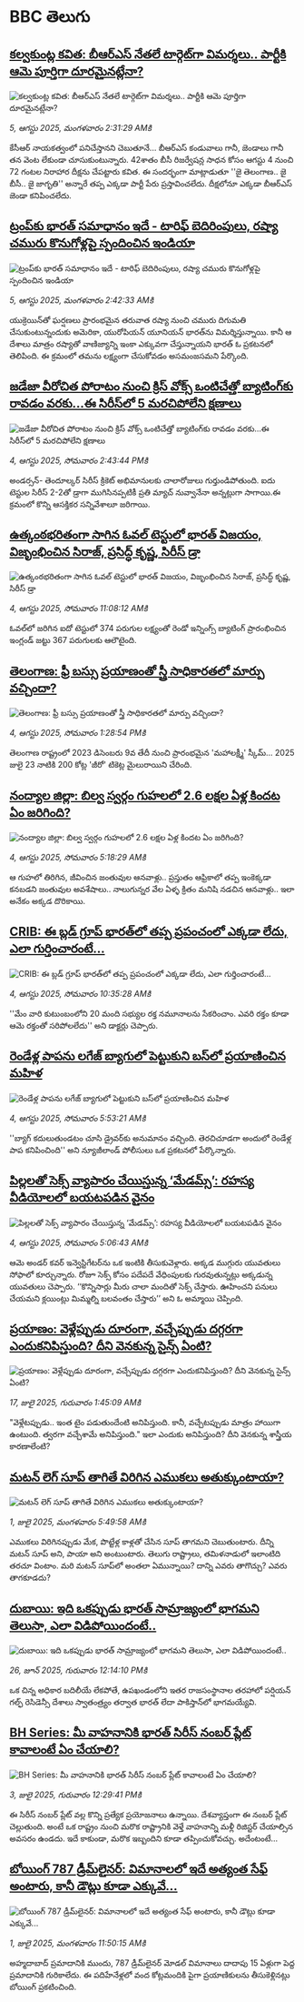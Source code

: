 # BBC తెలుగు## [కల్వకుంట్ల కవిత: బీఆర్ఎస్ నేతలే టార్గెట్‌గా విమర్శలు.. పార్టీకి ఆమె పూర్తిగా దూరమైనట్లేనా?](https://www.bbc.com/telugu/articles/cx298jj255qo?at_medium=RSS&at_campaign=rss?at_campaign=githubrss)![కల్వకుంట్ల కవిత: బీఆర్ఎస్ నేతలే టార్గెట్‌గా విమర్శలు.. పార్టీకి ఆమె పూర్తిగా దూరమైనట్లేనా?](https://ichef.bbci.co.uk/ace/ws/240/cpsprodpb/3f0f/live/5d39d240-719d-11f0-9be6-e7a83dffe203.jpg)_5, ఆగస్టు 2025, మంగళవారం 2:31:29 AMకి_కేసీఆర్ నాయకత్వంలో పనిచేస్తానని చెబుతూనే... బీఆర్ఎస్ కండువాలు గానీ, జెండాలు గానీ తన వెంట లేకుండా చూసుకుంటున్నారు. 42శాతం బీసీ రిజర్వేషన్ల సాధన కోసం ఆగస్టు 4 నుంచి 72 గంటల నిరాహార దీక్షను చేపట్టారు కవిత. ఈ సందర్భంగా మాట్లాడుతూ ''జై తెలంగాణ.. జై బీసీ.. జై జాగృతి'' అన్నారే తప్ప ఎక్కడా పార్టీ పేరు ప్రస్తావించలేదు. దీక్షలోనూ ఎక్కడా బీఆర్ఎస్ జెండా కనిపించలేదు.## [ట్రంప్‌‌కు భారత్ సమాధానం ఇదే - టారిఫ్ బెదిరింపులు, రష్యా చమురు కొనుగోళ్లపై స్పందించిన ఇండియా](https://www.bbc.com/telugu/articles/cj6y7jwlx8eo?at_medium=RSS&at_campaign=rss?at_campaign=githubrss)![ట్రంప్‌‌కు భారత్ సమాధానం ఇదే - టారిఫ్ బెదిరింపులు, రష్యా చమురు కొనుగోళ్లపై స్పందించిన ఇండియా](https://ichef.bbci.co.uk/ace/ws/240/cpsprodpb/3558/live/63a14ce0-71b5-11f0-9932-3fe827421b25.jpg)_5, ఆగస్టు 2025, మంగళవారం 2:42:33 AMకి_యుక్రెయిన్‌తో ఘర్షణలు ప్రారంభమైన తరువాత  రష్యా నుంచి చమురు దిగుమతి చేసుకుంటున్నందుకు అమెరికా, యురోపియన్ యూనియన్ భారత్‌ను విమర్శిస్తున్నాయి.  కానీ ఆ దేశాలు మాత్రం రష్యాతో వాణిజ్యాన్ని ఇంకా ఎక్కువగా చేస్తున్నాయని భారత్ ఓ ప్రకటనలో తెలిపింది.  ఈ క్రమంలో తమను లక్ష్యంగా చేసుకోవడం అసమంజసమని పేర్కొంది.## [జడేజా వీరోచిత పోరాటం నుంచి క్రిస్ వోక్స్ ఒంటిచేత్తో బ్యాటింగ్‌కు రావడం వరకు...ఈ సిరీస్‌లో 5 మరచిపోలేని క్షణాలు](https://www.bbc.com/telugu/articles/c2071g80xjlo?at_medium=RSS&at_campaign=rss?at_campaign=githubrss)![జడేజా వీరోచిత పోరాటం నుంచి క్రిస్ వోక్స్ ఒంటిచేత్తో బ్యాటింగ్‌కు రావడం వరకు...ఈ సిరీస్‌లో 5 మరచిపోలేని క్షణాలు](https://ichef.bbci.co.uk/ace/standard/240/cpsprodpb/fd8d/live/a188c240-7142-11f0-8dbd-f3d32ebd3327.jpg)_4, ఆగస్టు 2025, సోమవారం 2:43:44 PMకి_అండర్సన్- తెందూల్కర్ సిరీస్‌ క్రికెట్ అభిమానులకు చాలారోజులు గుర్తుండిపోతుంది.  ఐదు టెస్టుల సిరీస్ 2-2తో డ్రాగా ముగిసినప్పటికీ ప్రతి మ్యాచ్ నువ్వానేనా అన్నట్లుగా సాగాయి.ఈ క్రమంలో కొన్ని ఆసక్తికర సన్నివేశాలూ జరిగాయి.## [ఉత్కంఠభరితంగా సాగిన ఓవల్ టెస్టులో భారత్ విజయం, విజృంభించిన సిరాజ్, ప్రసిద్ధ్ కృష్ణ, సిరీస్ డ్రా](https://www.bbc.com/telugu/articles/c3r4n7d4zr2o?at_medium=RSS&at_campaign=rss?at_campaign=githubrss)![ఉత్కంఠభరితంగా సాగిన ఓవల్ టెస్టులో భారత్ విజయం, విజృంభించిన సిరాజ్, ప్రసిద్ధ్ కృష్ణ, సిరీస్ డ్రా](https://ichef.bbci.co.uk/ace/ws/240/cpsprodpb/e601/live/e4497e10-711c-11f0-a0b6-378ae6c474ca.jpg)_4, ఆగస్టు 2025, సోమవారం 11:08:12 AMకి_ఓవల్‌లో జరిగిన ఐదో టెస్టులో 374 పరుగుల లక్ష్యంతో రెండో ఇన్నింగ్స్ బ్యాటింగ్ ప్రారంభించిన ఇంగ్లండ్ జట్టు 367 పరుగులకు ఆలౌటైంది.## [తెలంగాణ: ఫ్రీ బస్సు ప్రయాణంతో స్త్రీ సాధికారతలో మార్పు వచ్చిందా?](https://www.bbc.com/telugu/articles/ckgd8vp1jveo?at_medium=RSS&at_campaign=rss?at_campaign=githubrss)![తెలంగాణ: ఫ్రీ బస్సు ప్రయాణంతో స్త్రీ సాధికారతలో మార్పు వచ్చిందా?](https://ichef.bbci.co.uk/ace/ws/240/cpsprodpb/ac56/live/2255d190-6ede-11f0-acb4-c965e62f8963.jpg)_4, ఆగస్టు 2025, సోమవారం 1:28:54 PMకి_తెలంగాణ రాష్ట్రంలో 2023 డిసెంబరు 9వ తేదీ నుంచి ప్రారంభమైన 'మహాలక్ష్మీ' స్కీమ్... 2025 జులై 23 నాటికి 200 కోట్ల 'జీరో' టికెట్ల మైలురాయిని చేరింది.## [నంద్యాల జిల్లా: బిల్వ స్వర్గం గుహలలో 2.6 లక్షల ఏళ్ల కిందట ఏం జరిగింది?](https://www.bbc.com/telugu/articles/c9wy59ewwjqo?at_medium=RSS&at_campaign=rss?at_campaign=githubrss)![నంద్యాల జిల్లా: బిల్వ స్వర్గం గుహలలో 2.6 లక్షల ఏళ్ల కిందట ఏం జరిగింది?](https://ichef.bbci.co.uk/ace/standard/240/cpsprodpb/6da8/live/0884e800-7122-11f0-8dbd-f3d32ebd3327.jpg)_4, ఆగస్టు 2025, సోమవారం 5:18:29 AMకి_ఆ గుహలో తిరిగిన, జీవించిన జంతువుల ఆనవాళ్లు.. ప్రస్తుతం ఆఫ్రికాలో తప్ప ఇంకెక్కడా కనబడని జంతువుల అవశేషాలు.. నాలుగున్నర వేల ఏళ్ళ క్రితం మనిషి నడచిన ఆనవాళ్లు.. ఇలా అనేకం అక్కడ దొరికాయి.## [CRIB: ఈ బ్లడ్ గ్రూప్ భారత్‌లో తప్ప  ప్రపంచంలో ఎక్కడా లేదు, ఎలా గుర్తించారంటే...](https://www.bbc.com/telugu/articles/cly4kmdp5k9o?at_medium=RSS&at_campaign=rss?at_campaign=githubrss)![CRIB: ఈ బ్లడ్ గ్రూప్ భారత్‌లో తప్ప  ప్రపంచంలో ఎక్కడా లేదు, ఎలా గుర్తించారంటే...](https://ichef.bbci.co.uk/ace/ws/240/cpsprodpb/609a/live/d77ed200-7051-11f0-8dbd-f3d32ebd3327.jpg)_4, ఆగస్టు 2025, సోమవారం 10:35:28 AMకి_''మేం వారి కుటుంబంలోని 20 మంది సభ్యుల రక్త నమూనాలను సేకరించాం. ఎవరి రక్తం కూడా ఆమె రక్తంతో సరిపోలలేదు'' అని డాక్టర్లు చెప్పారు.## [రెండేళ్ల పాపను లగేజ్‌ బ్యాగులో పెట్టుకుని బస్‌లో ప్రయాణించిన మహిళ](https://www.bbc.com/telugu/articles/c1kzjzverryo?at_medium=RSS&at_campaign=rss?at_campaign=githubrss)![రెండేళ్ల పాపను లగేజ్‌ బ్యాగులో పెట్టుకుని బస్‌లో ప్రయాణించిన మహిళ](https://ichef.bbci.co.uk/ace/ws/240/cpsprodpb/1329/live/e44bc4a0-70f3-11f0-89ea-4d6f9851f623.jpg)_4, ఆగస్టు 2025, సోమవారం 5:53:21 AMకి_''బ్యాగ్ కదులుతుండటం చూసి డ్రైవర్‌కు అనుమానం వచ్చింది. తెరచిచూడగా అందులో రెండేళ్ల పాప కనిపించింది'' అని న్యూజీలాండ్ పోలీసులు ఒక ప్రకటనలో పేర్కొన్నారు.## [పిల్లలతో సెక్స్ వ్యాపారం చేయిస్తున్న ‘మేడమ్స్’: రహస్య వీడియోలలో బయటపడిన వైనం](https://www.bbc.com/telugu/articles/c4gemdrg7yvo?at_medium=RSS&at_campaign=rss?at_campaign=githubrss)![పిల్లలతో సెక్స్ వ్యాపారం చేయిస్తున్న ‘మేడమ్స్’: రహస్య వీడియోలలో బయటపడిన వైనం](https://ichef.bbci.co.uk/ace/ws/240/cpsprodpb/ab74/live/43bfe090-70e7-11f0-94a8-0ff51a8da37a.jpg)_4, ఆగస్టు 2025, సోమవారం 5:06:43 AMకి_ఆమె అండర్ కవర్ ఇన్వెస్టిగేటర్‌ను ఒక ఇంటికి తీసుకువెళ్లారు.  అక్కడ ముగ్గురు యువతులు సోఫాలో కూర్చున్నారు. రోజూ సెక్స్ కోసం పదేపదే వేధింపులకు గురవుతున్నట్లు అక్కడున్న యువతులు చెప్పారు. ‘‘కొన్నిసార్లు మీరు చాలా మందితో సెక్స్ చేస్తారు. ఊహించని పనులు చేయమని క్లయింట్లు మిమ్మల్ని బలవంతం చేస్తారు’’ అని ఓ అమ్మాయి చెప్పింది.## [ప్రయాణం: వెళ్లేప్పుడు దూరంగా, వచ్చేప్పుడు దగ్గరగా ఎందుకనిపిస్తుంది? దీని వెనకున్న సైన్స్ ఏంటి?](https://www.bbc.com/telugu/articles/c0l4y727n1jo?at_medium=RSS&at_campaign=rss?at_campaign=githubrss)![ప్రయాణం: వెళ్లేప్పుడు దూరంగా, వచ్చేప్పుడు దగ్గరగా ఎందుకనిపిస్తుంది? దీని వెనకున్న సైన్స్ ఏంటి?](https://ichef.bbci.co.uk/ace/ws/240/cpsprodpb/054c/live/6957c010-62b0-11f0-8e78-11023c48a856.png)_17, జులై 2025, గురువారం 1:45:09 AMకి_"వెళ్లేటప్పుడు.. ఇంత టైం పడుతుందేంటి అనిపిస్తుంది. కానీ, వచ్చేటప్పుడు మాత్రం హాయిగా ఉంటుంది. త్వరగా వచ్చేశామే అనిపిస్తుంది." ఇలా ఎందుకు అనిపిస్తుంది? దీని వెనకున్న శాస్త్రీయ కారణాలేంటి?## [మటన్ లెగ్ సూప్ తాగితే విరిగిన ఎముకలు అతుక్కుంటాయా?](https://www.bbc.com/telugu/articles/c0l4g92j8kzo?at_medium=RSS&at_campaign=rss?at_campaign=githubrss)![మటన్ లెగ్ సూప్ తాగితే విరిగిన ఎముకలు అతుక్కుంటాయా?](https://ichef.bbci.co.uk/ace/ws/240/cpsprodpb/b31e/live/cce532c0-6d41-11f0-9462-bb509dc78127.jpg)_1, జులై 2025, మంగళవారం 5:49:58 AMకి_ఎముకలు విరిగినప్పుడు మేక, పొట్టేళ్ల కాళ్లతో చేసిన సూప్ తాగమని చెబుతుంటారు. దీన్ని మటన్ సూప్ అని, పాయా అని అంటుంటారు. తెలుగు రాష్ట్రాలు, తమిళనాడులో ఇలాంటిది తరచూ వింటాం. మరి మటన్ సూప్‌లో అంతలా ఏమున్నాయి? దాన్ని ఎవరు తాగొచ్చు? ఎవరు తాగకూడదు?## [దుబాయి: ఇది ఒకప్పుడు భారత్ సామ్రాజ్యంలో భాగమని తెలుసా, ఎలా విడిపోయిందంటే..](https://www.bbc.com/telugu/articles/ce83x3rekyyo?at_medium=RSS&at_campaign=rss?at_campaign=githubrss)![దుబాయి: ఇది ఒకప్పుడు భారత్ సామ్రాజ్యంలో భాగమని తెలుసా, ఎలా విడిపోయిందంటే..](https://ichef.bbci.co.uk/ace/ws/240/cpsprodpb/89c1/live/fbe80b80-5282-11f0-809e-059b7ea85131.jpg)_26, జూన్ 2025, గురువారం 12:14:10 PMకి_ఒక చిన్న అధికార బదిలీయే లేకపోతే, ఉపఖండంలోని ఇతర రాజసంస్థానాల తరహాలో  పర్షియన్ గల్ఫ్ రెసిడెన్సీ దేశాలు స్వాతంత్ర్యం తర్వాత భారత్ లేదా పాకిస్తాన్‌లో భాగమయ్యేవి.## [BH Series: మీ వాహనానికి భారత్ సిరీస్ నంబర్ ప్లేట్ కావాలంటే ఏం చేయాలి?](https://www.bbc.com/telugu/articles/c9dg040gzv6o?at_medium=RSS&at_campaign=rss?at_campaign=githubrss)![BH Series: మీ వాహనానికి భారత్ సిరీస్ నంబర్ ప్లేట్ కావాలంటే ఏం చేయాలి?](https://ichef.bbci.co.uk/ace/ws/240/cpsprodpb/c5c0/live/7facfba0-5801-11f0-b5c5-012c5796682d.jpg)_3, జులై 2025, గురువారం 12:29:41 PMకి_ఈ సిరీస్ నంబర్ ప్లేట్ వల్ల కొన్ని ప్రత్యేక ప్రయోజనాలు ఉన్నాయి. దేశవ్యాప్తంగా ఈ నంబర్ ప్లేట్ చెల్లుతుంది. అంటే ఒక రాష్ట్రం నుంచి మరొక రాష్ట్రానికి వెళ్తే వాహనాన్ని మళ్లీ రిజిస్టర్ చేయాల్సిన అవసరం ఉండదు. ఇదే కాకుండా, మరొక ఇబ్బందిని కూడా తప్పించుకోవచ్చు. అదేంటంటే...## [బోయింగ్ 787 డ్రీమ్‌లైనర్: విమానాలలో ఇదే అత్యంత సేఫ్ అంటారు, కానీ డౌట్లు కూడా ఎక్కువే...](https://www.bbc.com/telugu/articles/c8d664g0dz9o?at_medium=RSS&at_campaign=rss?at_campaign=githubrss)![బోయింగ్ 787 డ్రీమ్‌లైనర్: విమానాలలో ఇదే అత్యంత సేఫ్ అంటారు, కానీ డౌట్లు కూడా ఎక్కువే...](https://ichef.bbci.co.uk/ace/ws/240/cpsprodpb/aebe/live/0ad87b80-5674-11f0-95fc-edf89039c20a.jpg)_1, జులై 2025, మంగళవారం 11:50:15 AMకి_అహ్మదాబాద్ ప్రమాదానికి ముందు, 787 డ్రీమ్‌లైనర్ మోడల్ విమానాలు దాదాపు 15 ఏళ్లుగా పెద్ద ప్రమాదానికి గురికాలేదు. ఈ పదిహేనేళ్లలో వంద కోట్లమందికి  పైగా ప్రయాణికులను తీసుకెళ్లినట్లు బోయింగ్ ప్రకటించింది.